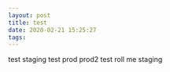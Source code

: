 ```yaml
---
layout: post
title: test
date: 2020-02-21 15:25:27
tags:
---
```


test staging
test prod
prod2
test roll me staging